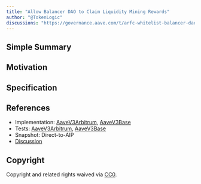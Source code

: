 ```yaml
---
title: "Allow Balancer DAO to Claim Liquidity Mining Rewards"
author: "@TokenLogic"
discussions: "https://governance.aave.com/t/arfc-whitelist-balancer-dao-to-claim-liquidity-mining-rewards-arbitrum-base/21280"
---
```


## Simple Summary

## Motivation

## Specification

## References

- Implementation: [AaveV3Arbitrum](https://github.com/bgd-labs/aave-proposals-v3/blob/main/src/20250318_Multi_AllowBalancerDAOToClaimLiquidityMiningRewards/AaveV3Arbitrum_AllowBalancerDAOToClaimLiquidityMiningRewards_20250318.sol), [AaveV3Base](https://github.com/bgd-labs/aave-proposals-v3/blob/main/src/20250318_Multi_AllowBalancerDAOToClaimLiquidityMiningRewards/AaveV3Base_AllowBalancerDAOToClaimLiquidityMiningRewards_20250318.sol)
- Tests: [AaveV3Arbitrum](https://github.com/bgd-labs/aave-proposals-v3/blob/main/src/20250318_Multi_AllowBalancerDAOToClaimLiquidityMiningRewards/AaveV3Arbitrum_AllowBalancerDAOToClaimLiquidityMiningRewards_20250318.t.sol), [AaveV3Base](https://github.com/bgd-labs/aave-proposals-v3/blob/main/src/20250318_Multi_AllowBalancerDAOToClaimLiquidityMiningRewards/AaveV3Base_AllowBalancerDAOToClaimLiquidityMiningRewards_20250318.t.sol)
- Snapshot: Direct-to-AIP
- [Discussion](https://governance.aave.com/t/arfc-whitelist-balancer-dao-to-claim-liquidity-mining-rewards-arbitrum-base/21280)

## Copyright

Copyright and related rights waived via [CC0](https://creativecommons.org/publicdomain/zero/1.0/).
